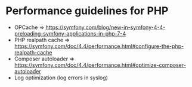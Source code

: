 # Performance guidelines for PHP

- OPCache => https://symfony.com/blog/new-in-symfony-4-4-preloading-symfony-applications-in-php-7-4
- PHP realpath cache => https://symfony.com/doc/4.4/performance.html#configure-the-php-realpath-cache
- Composer autoloader => https://symfony.com/doc/4.4/performance.html#optimize-composer-autoloader
- Log optimization (log errors in syslog)
